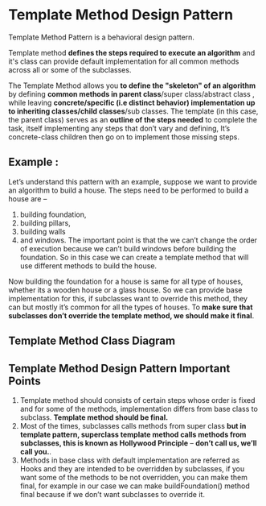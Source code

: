 
# Template Method Design Pattern

Template Method Pattern is a behavioral design pattern. 

Template method **defines the steps required to execute an algorithm** and it's class can provide default implementation for all common methods across all or some of the subclasses.

The Template Method allows you **to define the "skeleton" of an algorithm** by defining **common methods in parent class**/super class/abstract class , 
while leaving **concrete/specific (i.e distinct behavior) implementation up to inheriting classes/child classes**/sub classes. 
The template (in this case, the parent class) serves as an **outline of the steps needed** to complete the task, itself implementing any steps that 
don’t vary and defining, It’s concrete-class children then go on to implement those missing steps.

## Example :

Let’s understand this pattern with an example, suppose we want to provide an algorithm to build a house. The steps need to be performed to build a
house are – 
1. building foundation, 
2. building pillars, 
3. building walls 
4. and windows. 
The important point is that the we can’t change the order of execution because we can’t build windows before building the foundation. So in this 
case we can create a template method that will use different methods to build the house.

Now building the foundation for a house is same for all type of houses, whether its a wooden house or a glass house. So we can provide base 
implementation for this, if subclasses want to override this method, they can but mostly it’s common for all the types of houses.
To **make sure that subclasses don’t override the template method, we should make it final**.

## Template Method Class Diagram

## Template Method Design Pattern Important Points

1. Template method should consists of certain steps whose order is fixed and for some of the methods, implementation differs from base class to subclass. **Template method should be final.**
2. Most of the times, subclasses calls methods from super class **but in template pattern, superclass template method calls methods from subclasses, this is known as Hollywood Principle** – **don’t call us, we’ll call you.**.
3. Methods in base class with default implementation are referred as Hooks and they are intended to be overridden by subclasses, if you want some of the methods to be not overridden, you can make them final, for example in our case we can make buildFoundation() method final because if we don’t want subclasses to override it.
